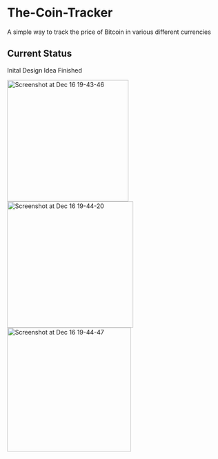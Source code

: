 # The-Coin-Tracker
A simple way to track the price of Bitcoin in various different currencies

## Current Status
Inital Design Idea Finished

<img width="281" alt="Screenshot at Dec 16 19-43-46" src="https://user-images.githubusercontent.com/6439751/70937642-89306c00-203c-11ea-8cea-0814558be78c.png"> <img width="292" alt="Screenshot at Dec 16 19-44-20" src="https://user-images.githubusercontent.com/6439751/70937656-8df52000-203c-11ea-9512-c8801762f294.png"> <img width="287" alt="Screenshot at Dec 16 19-44-47" src="https://user-images.githubusercontent.com/6439751/70937662-9188a700-203c-11ea-9d00-7a6b96a44196.png">
